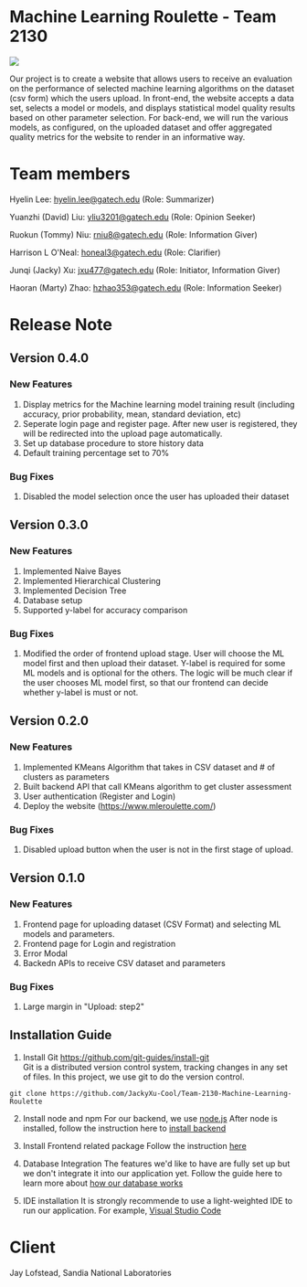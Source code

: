 # Machine Learning Roulette - Team 2130
![](https://github.com/JackyXu-Cool/Team-2130-Machine-Learning-Roulette/actions/workflows/node.js.yml/badge.svg)

Our project is to create a website that allows users to receive an evaluation on the performance of selected machine learning algorithms on the dataset (csv form) which the users upload. In front-end, the website accepts a data set, selects a model or models, and displays statistical model quality results based on other parameter selection. For back-end, we will run the various models, as configured, on the uploaded dataset and offer aggregated quality metrics for the website to render in an informative way.

# Team members
Hyelin Lee: hyelin.lee@gatech.edu (Role: Summarizer)

Yuanzhi (David) Liu: yliu3201@gatech.edu (Role: Opinion Seeker)

Ruokun (Tommy) Niu: rniu8@gatech.edu (Role: Information Giver)

Harrison L O'Neal: honeal3@gatech.edu (Role: Clarifier)

Junqi (Jacky) Xu: jxu477@gatech.edu (Role: Initiator, Information Giver)

Haoran (Marty) Zhao: hzhao353@gatech.edu (Role: Information Seeker)

# Release Note

## Version 0.4.0
### New Features
1. Display metrics for the Machine learning model training result (including accuracy, prior probability, mean, standard deviation, etc)
2. Seperate login page and register page. After new user is registered, they will be redirected into the upload page automatically.
3. Set up database procedure to store history data
4. Default training percentage set to 70%
### Bug Fixes
1. Disabled the model selection once the user has uploaded their dataset


## Version 0.3.0
### New Features
1. Implemented Naive Bayes
2. Implemented Hierarchical Clustering
3. Implemented Decision Tree
4. Database setup
5. Supported y-label for accuracy comparison
### Bug Fixes
1. Modified the order of frontend upload stage. User will choose the ML model first and then upload their dataset. Y-label is required for some ML models and is optional for the others. The logic will be much clear if the user chooses ML model first, so that our frontend can decide whether y-label is must or not.


## Version 0.2.0
### New Features
1. Implemented KMeans Algorithm that takes in CSV dataset and # of clusters as parameters
2. Built backend API that call KMeans algorithm to get cluster assessment
3. User authentication (Register and Login)
4. Deploy the website (https://www.mleroulette.com/)
### Bug Fixes
1. Disabled upload button when the user is not in the first stage of upload.


## Version 0.1.0
### New Features
1. Frontend page for uploading dataset (CSV Format) and selecting ML models and parameters.
2. Frontend page for Login and registration
3. Error Modal
4. Backedn APIs to receive CSV dataset and parameters
### Bug Fixes
1. Large margin in "Upload: step2"

## Installation Guide
1. Install Git https://github.com/git-guides/install-git <br />
Git is a distributed version control system, tracking changes in any set of files. In this project, we use git to do the version control.
```
git clone https://github.com/JackyXu-Cool/Team-2130-Machine-Learning-Roulette
```
2. Install node and npm
For our backend, we use [node.js](https://nodejs.org/en/download/) <nr />
After node is installed, follow the instruction here to [install backend](https://github.com/JackyXu-Cool/Team-2130-Machine-Learning-Roulette/tree/master/mlr_backend)

3. Install Frontend related package
Follow the instruction [here](https://github.com/JackyXu-Cool/Team-2130-Machine-Learning-Roulette/tree/master/mlr_frontend)

4. Database Integration
The features we'd like to have are fully set up but we don't integrate it into our application yet. Follow the guide here to learn more about [how our database works](https://github.com/JackyXu-Cool/Team-2130-Machine-Learning-Roulette/tree/master/mlr_database)

5. IDE installation
It is strongly recommende to use a light-weighted IDE to run our application. For example, [Visual Studio Code](https://code.visualstudio.com/Download)


# Client
Jay Lofstead, Sandia National Laboratories
